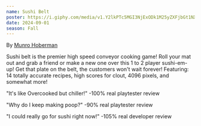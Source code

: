 ```yaml
---
name: Sushi Belt
poster: https://i.giphy.com/media/v1.Y2lkPTc5MGI3NjExODk1M25yZXFjbGt1NXpwM295MTcxOXlrOXBtbXF0eDVtMTJ0bzZ0ciZlcD12MV9pbnRlcm5hbF9naWZfYnlfaWQmY3Q9Zw/0vJ8MADPXuLsDPWWNV/giphy-downsized-large.gif
date: 2024-09-01
season: Fall
---
```


By [Munro Hoberman](https://munro.itch.io/)

Sushi belt is the premier high speed conveyor cooking game! Roll your mat out and grab a friend or make a new one over this 1 to 2 player sushi-em-up! Get that plate on the belt, the customers won't wait forever! Featuring: 14 totally accurate recipes, high scores for clout, 4096 pixels, and somewhat more!

"It's like Overcooked but chiller!" -100% real playtester review

"Why do I keep making poop?" -90% real playtester review

"I could really go for sushi right now!" -105% real developer review